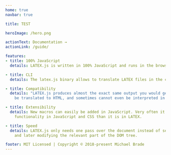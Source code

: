 ```yaml
---
home: true
navbar: true

title: TEST

heroImage: /hero.png

actionText: Documentation →
actionLink: /guide/

features:
- title: 100% JavaScript
  details: LATEX.js is written in 100% JavaScript and runs in the browser. No external dependencies need to be loaded.

- title: CLI
  details: The latex.js binary allows to translate LATEX files in the console.

- title: Compatibility
  details: "LATEX.js produces almost the exact same output you would get with LATEX—except where impossible: glue cannot
    be translated to HTML, and sometimes cannot even be interpreted in the context of HTML."

- title: Extensibility
  details: New macros can easily be added in JavaScript. Very often it is much easier to implement a piece of
    functionality in JavaScript and CSS than it is in LATEX.

- title: Speed
  details: LATEX.js only needs one pass over the document instead of several. References can be filled in by remembering
    and later modifying the relevant part of the DOM tree.

footer: MIT Licensed | Copyright © 2018-present Michael Brade
---
```

